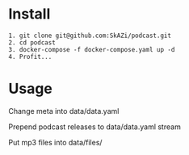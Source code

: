 # Install

```
1. git clone git@github.com:SkAZi/podcast.git
2. cd podcast
3. docker-compose -f docker-compose.yaml up -d
4. Profit...
```

# Usage

Change meta into data/data.yaml

Prepend podcast releases to data/data.yaml stream

Put mp3 files into data/files/